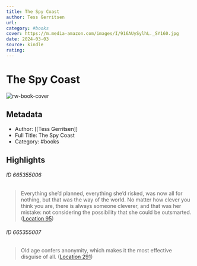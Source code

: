 ```yaml
---
title: The Spy Coast
author: Tess Gerritsen
url: 
category: #books
cover: https://m.media-amazon.com/images/I/916AUySylhL._SY160.jpg
date: 2024-03-03
source: kindle
rating:
---
```

# The Spy Coast

![rw-book-cover](https://m.media-amazon.com/images/I/916AUySylhL._SY160.jpg)

## Metadata
- Author: [[Tess Gerritsen]]
- Full Title: The Spy Coast
- Category: #books

## Highlights
###### ID 665355006
> Everything she’d planned, everything she’d risked, was now all for nothing, but that was the way of the world. No matter how clever you think you are, there is always someone cleverer, and that was her mistake: not considering the possibility that she could be outsmarted. ([Location 95](https://readwise.io/to_kindle?action=open&asin=B0C2F4V6BM&location=95))
    
###### ID 665355007
> Old age confers anonymity, which makes it the most effective disguise of all. ([Location 291](https://readwise.io/to_kindle?action=open&asin=B0C2F4V6BM&location=291))
    
